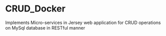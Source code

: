 # CRUD_Docker
Implements Micro-services in Jersey web application for CRUD operations on MySql database in RESTful  manner
